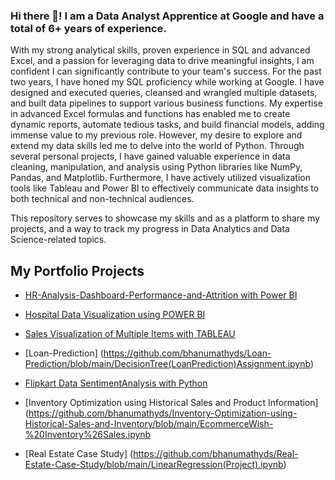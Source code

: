 ### Hi there 👋! I am a Data Analyst Apprentice at Google and have a total of 6+ years of experience.

With my strong analytical skills, proven experience in SQL and advanced Excel, and a passion for leveraging data to drive meaningful insights, I am confident I can significantly contribute to your team's success.
For the past two years, I have honed my SQL proficiency while working at Google. I have designed and executed queries, cleansed and wrangled multiple datasets, and built data pipelines to support various business functions. My expertise in advanced Excel formulas and functions has enabled me to create dynamic reports, automate tedious tasks, and build financial models, adding immense value to my previous role.
However, my desire to explore and extend my data skills led me to delve into the world of Python. Through several personal projects, I have gained valuable experience in data cleaning, manipulation, and analysis using Python libraries like NumPy, Pandas, and Matplotlib. Furthermore, I have actively utilized visualization tools like Tableau and Power BI to effectively communicate data insights to both technical and non-technical audiences.

This repository serves to showcase my skills and as a platform to share my projects, and a way to track my progress in Data Analytics and Data Science-related topics.

## My Portfolio Projects
* [HR-Analysis-Dashboard-Performance-and-Attrition with Power BI](https://github.com/bhanumathyds/HR-Analysis-Dashboard-Performance-and-Attrition-/blob/main/HR%20Performance%20Analyzer%20-%20using%20powerbi.pdf)
  
* [Hospital Data Visualization using POWER BI](https://github.com/bhanumathyds/HospitalDataVisualization/blob/main/hospital.pdf)

* [Sales Visualization of Multiple Items with TABLEAU](https://github.com/bhanumathyds/SalesVisualizationofMultipleItems/blob/main/Story%201.pdf)

* [Loan-Prediction] (https://github.com/bhanumathyds/Loan-Prediction/blob/main/DecisionTree(LoanPrediction)Assignment.ipynb)

* [Flipkart Data SentimentAnalysis with Python ](https://github.com/bhanumathyds/FlipkartDataSentimentAnalysis/blob/main/SentimentAnalysisonFlipkartdata.ipynb)

* [Inventory Optimization using Historical Sales and Product Information](https://github.com/bhanumathyds/Inventory-Optimization-using-Historical-Sales-and-Inventory/blob/main/EcommerceWish-%20Inventory%26Sales.ipynb
  
* [Real Estate Case Study] (https://github.com/bhanumathyds/Real-Estate-Case-Study/blob/main/LinearRegression(Project).ipynb)


<!--
**bhanumathyds/bhanumathyds** is a ✨ _special_ ✨ repository because its `README.md` (this file) appears on your GitHub profile.


